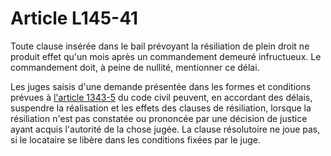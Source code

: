 # Article L145-41

<p>Toute clause insérée dans le bail prévoyant la résiliation de plein droit ne produit effet qu'un mois après un commandement demeuré infructueux. Le commandement doit, à peine de nullité, mentionner ce délai. </p><p>Les juges saisis d'une demande présentée dans les formes et conditions prévues à <a href='/affichCodeArticle.do?cidTexte=LEGITEXT000006070721&idArticle=LEGIARTI000032035267&dateTexte=&categorieLien=cid' title='Code civil - art. 1343-5 (VD)'>l'article 1343-5</a> du code civil peuvent, en accordant des délais, suspendre la réalisation et les effets des clauses de résiliation, lorsque la résiliation n'est pas constatée ou prononcée par une décision de justice ayant acquis l'autorité de la chose jugée. La clause résolutoire ne joue pas, si le locataire se libère dans les conditions fixées par le juge.</p>